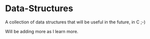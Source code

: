 # Data-Structures
A collection of data structures that will be useful in the future, in C ;-)



Will be adding more as I learn more. 
